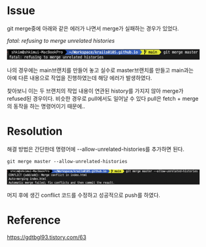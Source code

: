 # Issue
git merge중에 아래와 같은 에러가 나면서 merge가 실패하는 경우가 있었다.

*fatal: refusing to merge unrelated histories*

![github pages](/assets/images/22-02-04-git-issue/git2.png)

나의 경우에는 main브랜치를 만들어 놓고 실수로 master브랜치를 만들고 main과는 아예 다른 내용으로 작업을 진행하였는데 해당 에러가 발생하였다.

찾아보니 이는 두 브랜치의 작업 내용이 연관된 history를 가지지 않아 merge가 refused된 경우이다. 비슷한 경우로 pull에서도 일어날 수 있다 pull은 fetch + merge의 동작을 하는 명령어이기 때문에..

# Resolution

해결 방법은 간단한데 명령어에 --allow-unrelated-histories를 추가하면 된다.
```
git merge master --allow-unrelated-histories
```

![github pages](/assets/images/22-02-04-git-issue/git1.png)

머지 후에 생긴 conflict 코드를 수정하고 성공적으로 push를 하였다.

# Reference

https://gdtbgl93.tistory.com/63



